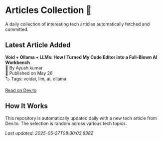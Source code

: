 # Articles Collection 📕

A daily collection of interesting tech articles automatically fetched and committed.

## Latest Article Added

**Void + Ollama + LLMs: How I Turned My Code Editor into a Full-Blown AI Workbench**  
👤 By Ayush kumar  
📅 Published on May 26  
🏷 Tags: voidai, llm, ai, ollama  

[Read on Dev.to](https://dev.to/nodeshiftcloud/void-ollama-llms-how-i-turned-my-code-editor-into-a-full-blown-ai-workbench-eop)

## How It Works

This repository is automatically updated daily with a new tech article from Dev.to. The selection is random across various tech topics.

_Last updated: 2025-05-27T08:30:03.638Z_
